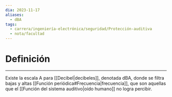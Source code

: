 ```yaml
---
dia: 2023-11-17
aliases:
  - dBA
tags:
  - carrera/ingeniería-electrónica/seguridad/Protección-auditiva
  - nota/facultad
---
```

# Definición
---
Existe la escala A para [[Decibel|decibeles]], denotada dBA, donde se filtra bajas y altas [[Función periódica#Frecuencia|frecuencia]], que son aquellas que el [[Función del sistema auditivo|oído humano]] no logra percibir.